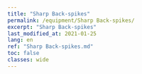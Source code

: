 ```yaml
---
title: "Sharp Back-spikes"
permalink: /equipment/Sharp Back-spikes/
excerpt: "Sharp Back-spikes"
last_modified_at: 2021-01-25
lang: en
ref: "Sharp Back-spikes.md"
toc: false
classes: wide
---
```


